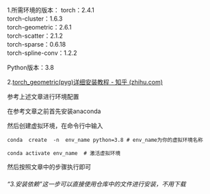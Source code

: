1.所需环境的版本：
torch：2.4.1                   
torch-cluster：1.6.3        
torch-geometric：2.6.1                    
torch-scatter：2.1.2        
torch-sparse：0.6.18         
torch-spline-conv：1.2.2

Python版本：3.8

2.[torch_geometric(pyg)详细安装教程 - 知乎 (zhihu.com)](https://zhuanlan.zhihu.com/p/659091190)

参考上述文章进行环境配置

在参考文章之前首先安装anaconda

然后创建虚拟环境，在命令行中输入

`conda  create  -n  env_name python=3.8 # env_name为你的虚拟环境名称`

`conda activate env_name  # 激活虚拟环境 `

然后按照文章中的步骤执行即可

###### “3.安装依赖”这一步可以直接使用仓库中的文件进行安装，不用下载